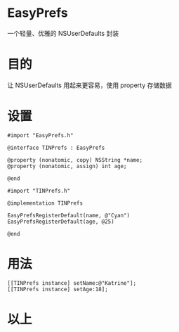 # EasyPrefs
一个轻量、优雅的 NSUserDefaults 封装

# 目的
让 NSUserDefaults 用起来更容易，使用 property 存储数据

# 设置
```objc
#import "EasyPrefs.h"

@interface TINPrefs : EasyPrefs

@property (nonatomic, copy) NSString *name;
@property (nonatomic, assign) int age;

@end

#import "TINPrefs.h"

@implementation TINPrefs

EasyPrefsRegisterDefault(name, @"Cyan")
EasyPrefsRegisterDefault(age, @25)

@end
```

# 用法
```objc
[[TINPrefs instance] setName:@"Katrine"];
[[TINPrefs instance] setAge:18];
```

# 以上
